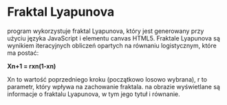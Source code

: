# Fraktal Lyapunova
program wykorzystuje fraktal Lyapunova, który jest generowany przy użyciu języka JavaScript i elementu canvas HTML5.
Fraktale Lyapunova są wynikiem iteracyjnych obliczeń opartych na równaniu logistycznym, które ma postać:

**Xn+1 = rxn(1-xn)**

Xn to wartość poprzedniego kroku (początkowo losowo wybrana),
r to parametr, który wpływa na zachowanie fraktala.
na obrazie wyświetlane są informacje o fraktalu Lyapunova, w tym jego tytuł i równanie.
